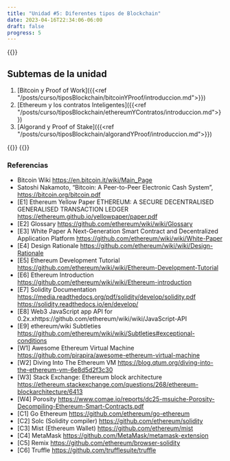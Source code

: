 ```yaml
---
title: "Unidad #5: Diferentes tipos de Blockchain"
date: 2023-04-16T22:34:06-06:00
draft: false
progress: 5
---
```


{{<avance condicion="0" idPagina="4">}}

## Subtemas de la unidad

1. [Bitcoin y Proof of Work]({{<ref "/posts/curso/tiposBlockchain/bitcoinYProof/introduccion.md">}})
2. [Ethereum y los contratos Inteligentes]({{<ref "/posts/curso/tiposBlockchain/ethereumYContratos/introduccion.md">}})
3. [Algorand y Proof of Stake]({{<ref "/posts/curso/tiposBlockchain/algorandYProof/introduccion.md">}})

{{<salto>}}
{{<salto>}}

### Referencias

- Bitcoin Wiki https://en.bitcoin.it/wiki/Main_Page
- Satoshi Nakamoto, “Bitcoin: A Peer-to-Peer Electronic Cash System”, https://bitcoin.org/bitcoin.pdf
- [E1] Ethereum Yellow Paper ETHEREUM: A SECURE DECENTRALISED GENERALISED TRANSACTION LEDGER https://ethereum.github.io/yellowpaper/paper.pdf
- [E2] Glossary https://github.com/ethereum/wiki/wiki/Glossary
- [E3] White Paper A Next-Generation Smart Contract and Decentralized Application Platform https://github.com/ethereum/wiki/wiki/White-Paper
- [E4] Design Rationale https://github.com/ethereum/wiki/wiki/Design-Rationale 
- [E5] Ethereum Development Tutorial https://github.com/ethereum/wiki/wiki/Ethereum-Development-Tutorial
- [E6] Ethereum Introduction https://github.com/ethereum/wiki/wiki/Ethereum-introduction
- [E7] Solidity Documentation https://media.readthedocs.org/pdf/solidity/develop/solidity.pdf https://solidity.readthedocs.io/en/develop/
- [E8] Web3 JavaScript app API for 0.2x.xhttps://github.com/ethereum/wiki/wiki/JavaScript-API
- [E9] ethereum/wiki Subtleties https://github.com/ethereum/wiki/wiki/Subtleties#exceptional-conditions
- [W1] Awesome Ethereum Virtual Machine https://github.com/pirapira/awesome-ethereum-virtual-machine
- [W2] Diving Into The Ethereum VM https://blog.qtum.org/diving-into-the-ethereum-vm-6e8d5d2f3c30
- [W3] Stack Exchange: Ethereum block architecture https://ethereum.stackexchange.com/questions/268/ethereum-blockarchitecture/6413
- [W4] Porosity https://www.comae.io/reports/dc25-msuiche-Porosity-Decompiling-Ethereum-Smart-Contracts.pdf
- [C1] Go Ethereum https://github.com/ethereum/go-ethereum
- [C2] Solc (Solidity compiler) https://github.com/ethereum/solidity
- [C3] Mist (Ethereum Wallet) https://github.com/ethereum/mist
- [C4] MetaMask https://github.com/MetaMask/metamask-extension
- [C5] Remix https://github.com/ethereum/browser-solidity
- [C6] Truffle https://github.com/trufflesuite/truffle